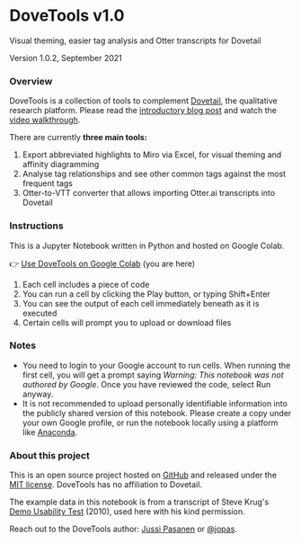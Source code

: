 # DoveTools v1.0

Visual theming, easier tag analysis and Otter transcripts for Dovetail

Version 1.0.2, September 2021

### Overview

DoveTools is a collection of tools to complement [Dovetail](https://dovetailapp.com/), the qualitative research platform. Please read the [introductory blog post](https://www.jussipasanen.com/dovetools-visual-theming-tag-analysis-otter-transcripts-for-dovetail) and watch the [video walkthrough](https://youtu.be/Op44Kp8jBOw).

There are currently **three main tools:**

1. Export abbreviated highlights to Miro via Excel, for visual theming and affinity diagramming
2. Analyse tag relationships and see other common tags against the most frequent tags
3. Otter-to-VTT converter that allows importing Otter.ai transcripts into Dovetail

### Instructions

This is a Jupyter Notebook written in Python and hosted on Google Colab.

👉 [Use DoveTools on Google Colab](https://bit.ly/dovetools10) (you are here)

1. Each cell includes a piece of code
2. You can run a cell by clicking the Play button, or typing Shift+Enter
3. You can see the output of each cell immediately beneath as it is executed
4. Certain cells will prompt you to upload or download files

### Notes

* You need to login to your Google account to run cells. When running the first cell, you will get a prompt saying *Warning: This notebook was not authored by Google*. Once you have reviewed the code, select Run anyway.
* It is not recommended to upload personally identifiable information into the publicly shared version of this notebook. Please create a copy under your own Google profile, or run the notebook locally using a platform like [Anaconda](https://www.anaconda.com/products/individual).

### About this project

This is an open source project hosted on [GitHub](https://github.com/jopas/dovetools) and released under the [MIT license](https://github.com/jopas/dovetools/blob/main/LICENSE). DoveTools has no affiliation to Dovetail.

The example data in this notebook is from a transcript of Steve Krug's [Demo Usability Test](https://www.youtube.com/watch?v=QckIzHC99Xc) (2010), used here with his kind permission.

Reach out to the DoveTools author: [Jussi Pasanen](https://www.jussipasanen.com/contact/) or [@jopas](https://twitter.com/jopas).

